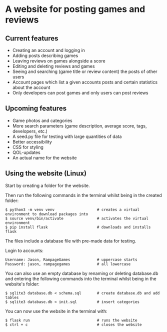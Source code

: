 # A website for posting games and reviews

## Current features

* Creating an account and logging in
* Adding posts describing games
* Leaving reviews on games alongside a score
* Editing and deleting reviews and games
* Seeing and searching (game title or review content) the posts of other users
* Account pages which list a given accounts posts and certain statistics about the account
* Only developers can post games and only users can post reviews

## Upcoming features

* Game photos and categories
* More search parameters (game description, average score, tags, developers, etc.)
* A seed.py file for testing with large quantities of data
* Better accessibility
* CSS for styling
* QOL-updates
* An actual name for the website

## Using the website (Linux)

Start by creating a folder for the website.

Then run the following commands in the terminal whilst being in the created folder:
```
$ python3 -m venv venv                   # creates a virtual environment to download packages into
$ source venv/bin/activate               # activates the virtual environment
$ pip install flask                      # downloads and installs flask
```

The files include a database file with pre-made data for testing.

Login to accounts:
```
Username: Jason, RampageGames            # uppercase starts
Password: jason, rampagegames            # all lowercase
```

You can also use an empty database by renaming or deleting database.db and entering the following commands into the terminal whilst being in the website's folder:
```
$ sqlite3 database.db < schema.sql       # create database.db and add tables
$ sqlite3 database.db < init.sql         # insert categories
```

You can now use the website in the terminal with:
```
$ flask run                              # runs the website
$ ctrl + c                               # closes the website
```